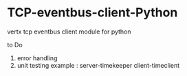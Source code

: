 # TCP-eventbus-client-Python
vertx tcp eventbus client module for python

to Do
1) error handling 
2) unit testing
example : server-timekeeper 
          client-timeclient
